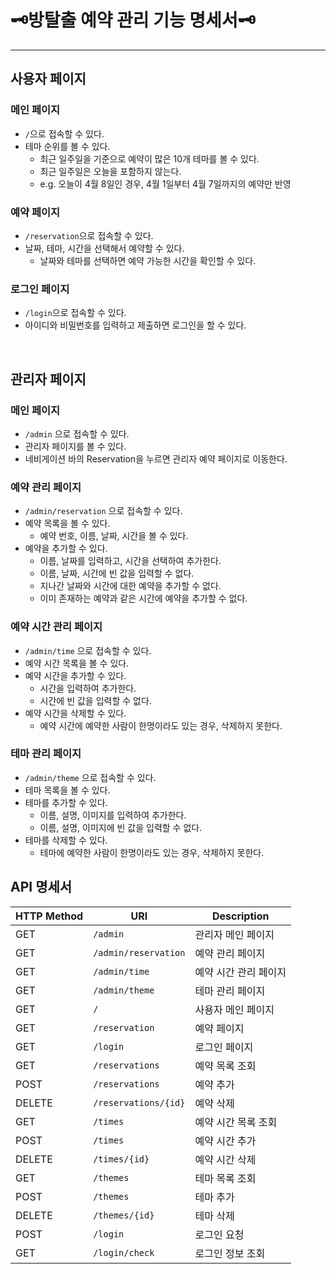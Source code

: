 # 🗝️방탈출 예약 관리 기능 명세서🗝️

---

## 사용자 페이지

### 메인 페이지
- `/`으로 접속할 수 있다.
- 테마 순위를 볼 수 있다.
    - 최근 일주일을 기준으로 예약이 많은 10개 테마를 볼 수 있다.
    - 최근 일주일은 오늘을 포함하지 않는다.
    - e.g. 오늘이 4월 8일인 경우, 4월 1일부터 4월 7일까지의 예약만 반영

### 예약 페이지
- `/reservation`으로 접속할 수 있다.
- 날짜, 테마, 시간을 선택해서 예약할 수 있다.
    - 날짜와 테마를 선택하면 예약 가능한 시간을 확인할 수 있다.

### 로그인 페이지
- `/login`으로 접속할 수 있다.
- 아이디와 비밀번호를 입력하고 제출하면 로그인을 할 수 있다.

<br>

## 관리자 페이지

### 메인 페이지
- `/admin` 으로 접속할 수 있다.
- 관리자 페이지를 볼 수 있다.
- 네비게이션 바의 Reservation을 누르면 관리자 예약 페이지로 이동한다.

### 예약 관리 페이지
- `/admin/reservation` 으로 접속할 수 있다.
- 예약 목록을 볼 수 있다.
    - 예약 번호, 이름, 날짜, 시간을 볼 수 있다.
- 예약을 추가할 수 있다.
    - 이름, 날짜를 입력하고, 시간을 선택하여 추가한다.
    - 이름, 날짜, 시간에 빈 값을 입력할 수 없다.
    - 지나간 날짜와 시간에 대한 예약을 추가할 수 없다.
    - 이미 존재하는 예약과 같은 시간에 예약을 추가할 수 없다.

### 예약 시간 관리 페이지
- `/admin/time` 으로 접속할 수 있다.
- 예약 시간 목록을 볼 수 있다.
- 예약 시간을 추가할 수 있다.
    - 시간을 입력하여 추가한다.
    - 시간에 빈 값을 입력할 수 없다.
- 예약 시간을 삭제할 수 있다.
    - 예약 시간에 예약한 사람이 한명이라도 있는 경우, 삭제하지 못한다.

### 테마 관리 페이지
- `/admin/theme` 으로 접속할 수 있다.
- 테마 목록을 볼 수 있다.
- 테마를 추가할 수 있다.
    - 이름, 설명, 이미지를 입력하여 추가한다.
    - 이름, 설명, 이미지에 빈 값을 입력할 수 없다.
- 테마를 삭제할 수 있다.
    - 테마에 예약한 사람이 한명이라도 있는 경우, 삭제하지 못한다.

## API 명세서

| HTTP Method | URI                 | Description |
|-------------|---------------------|-------------|
| GET         | `/admin`            | 관리자 메인 페이지  | 
| GET         | `/admin/reservation` | 예약 관리 페이지   |
| GET         | `/admin/time`       | 예약 시간 관리 페이지 |
| GET         | `/admin/theme`      | 테마 관리 페이지   |
| GET         | `/`                 | 사용자 메인 페이지  |
| GET         | `/reservation`      | 예약 페이지      |
| GET         | `/login`            | 로그인 페이지     |
| GET         | `/reservations`     | 예약 목록 조회    |
| POST        | `/reservations`     | 예약 추가       |
| DELETE      | `/reservations/{id}` | 예약 삭제       |
| GET         | `/times`            | 예약 시간 목록 조회 |
| POST        | `/times`            | 예약 시간 추가    |
| DELETE      | `/times/{id}`       | 예약 시간 삭제    |
| GET         | `/themes`           | 테마 목록 조회    |
| POST        | `/themes`           | 테마 추가       |
| DELETE      | `/themes/{id}`      | 테마 삭제       | 
| POST        | `/login`            | 로그인 요청      |
| GET         | `/login/check`      | 로그인 정보 조회   |
